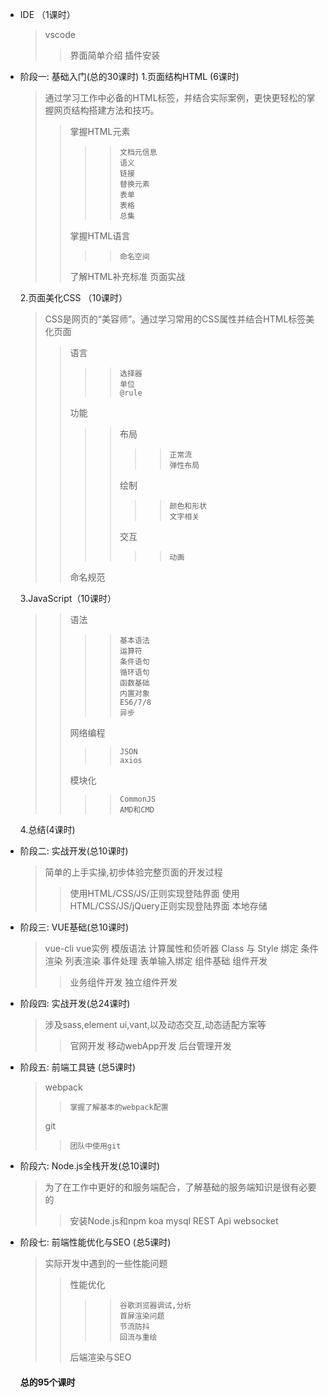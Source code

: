 * IDE （1课时）
   >vscode
   >>界面简单介绍
   >>插件安装
* 阶段一: 基础入门(总的30课时)
   1.页面结构HTML (6课时)
   >通过学习工作中必备的HTML标签，并结合实际案例，更快更轻松的掌握网页结构搭建方法和技巧。
   >>掌握HTML元素
   >>>>```
   >>>>文档元信息
   >>>>语义
   >>>>链接
   >>>>替换元素
   >>>>表单
   >>>>表格
   >>>>总集
   >>>>```
   >>掌握HTML语言
   >>>>```
   >>>>命名空间
   >>>>```
   >>了解HTML补充标准
   >>页面实战

   2.页面美化CSS （10课时）
   >CSS是网页的“美容师”。通过学习常用的CSS属性并结合HTML标签美化页面
   >>语言
   >>>>```
   >>>>选择器
   >>>>单位
   >>>>@rule
   >>>>```
   >>功能
   >>>>布局
   >>>>>>```
   >>>>>>正常流
   >>>>>>弹性布局
   >>>>>>```
   >>>>绘制
   >>>>>>```
   >>>>>>颜色和形状
   >>>>>>文字相关
   >>>>>>```
   >>>>交互
   >>>>>>```
   >>>>>>动画
   >>>>>>```
   >>命名规范

   3.JavaScript（10课时）
   >>语法
   >>>>```
   >>>>基本语法
   >>>>运算符
   >>>>条件语句
   >>>>循环语句
   >>>>函数基础
   >>>>内置对象
   >>>>ES6/7/8
   >>>>异步
   >>>>```
   >>网络编程
   >>>>```
   >>>>JSON
   >>>>axios
   >>>>```
   >>模块化
   >>>>```
   >>>>CommonJS
   >>>>AMD和CMD
   >>>>```
   4.总结(4课时)
   
* 阶段二: 实战开发(总10课时)
  >简单的上手实操,初步体验完整页面的开发过程
  >>使用HTML/CSS/JS/正则实现登陆界面
  >>使用HTML/CSS/JS/jQuery正则实现登陆界面
  >>本地存储
* 阶段三: VUE基础(总10课时)
  >vue-cli
  >vue实例
  >模版语法
  >计算属性和侦听器
  >Class 与 Style 绑定
  >条件渲染
  >列表渲染
  >事件处理
  >表单输入绑定
  >组件基础
  >组件开发
  >>业务组件开发
  >>独立组件开发
* 阶段四: 实战开发(总24课时)
  >涉及sass,element ui,vant,以及动态交互,动态适配方案等
  >>官网开发
  >>移动webApp开发
  >>后台管理开发
* 阶段五: 前端工具链 (总5课时)
  >webpack
  >>```
  >>掌握了解基本的webpack配置
  >>```
  >git
  >>```
  >>团队中使用git
  >>```
* 阶段六: Node.js全栈开发(总10课时)
  >为了在工作中更好的和服务端配合，了解基础的服务端知识是很有必要的
  >>安装Node.js和npm
  >>koa
  >>mysql
  >>REST Api
  >>websocket
* 阶段七: 前端性能优化与SEO (总5课时)
  >实际开发中遇到的一些性能问题
  >>性能优化
  >>>>```
  >>>>谷歌浏览器调试,分析
  >>>>首屏渲染问题
  >>>>节流防抖
  >>>>回流与重绘
  >>>>```
  >>后端渲染与SEO



  #### 总的95个课时
